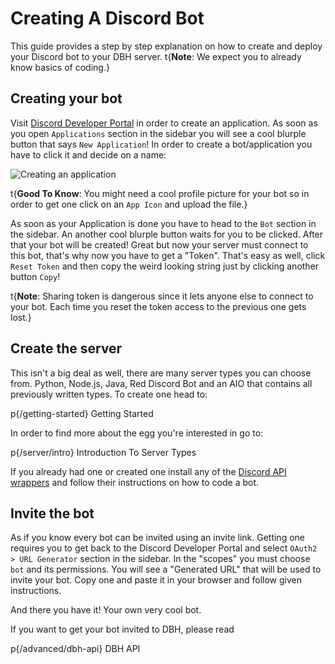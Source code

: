 # Creating A Discord Bot

This guide provides a step by step explanation on how to create and deploy your Discord bot to your DBH server.
t{**Note**: We expect you to already know basics of coding.}

## Creating your bot
Visit [Discord Developer Portal](https://discord.com/developers/applications) in order to create an application. As soon as you open `Applications` section in the sidebar you will see a cool blurple button that says `New Application`! In order to create a bot/application you have to click it and decide on a name:

![Creating an application](/content/creating-a-bot/new-application.png)

t{**Good To Know**: You might need a cool profile picture for your bot so in order to get one click on an `App Icon` and upload the file.}

As soon as your Application is done you have to head to the `Bot` section in the sidebar. An another cool blurple button waits for you to be clicked. After that your bot will be created! Great but now your server must connect to this bot, that's why now you have to get a "Token". That's easy as well, click `Reset Token` and then copy the weird looking string just by clicking another button `Copy`!

t{**Note**: Sharing token is dangerous since it lets anyone else to connect to your bot. Each time you reset the token access to the previous one gets lost.}

## Create the server

This isn't a big deal as well, there are many server types you can choose from. Python, Node.js, Java, Red Discord Bot and an AIO that contains all previously written types. To create one head to:

p{/getting-started} Getting Started

In order to find more about the egg you're interested in go to:

p{/server/intro} Introduction To Server Types

If you already had one or created one install any of the [Discord API wrappers](https://discord.com/developers/docs/topics/community-resources) and follow their instructions on how to code a bot.

## Invite the bot

As if you know every bot can be invited using an invite link. Getting one requires you to get back to the Discord Developer Portal and select `OAuth2 > URL Generator` section in the sidebar. In the "scopes" you must choose `bot` and its permissions. You will see a "Generated URL" that will be used to invite your bot. Copy one and paste it in your browser and follow given instructions.

And there you have it! Your own very cool bot.

If you want to get your bot invited to DBH, please read 

p{/advanced/dbh-api} DBH API
